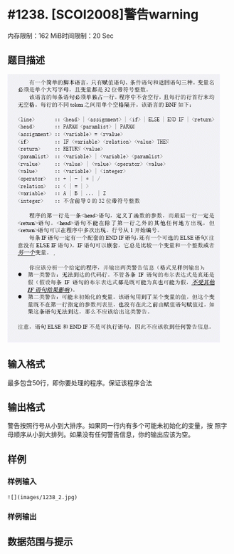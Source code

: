 # #1238. [SCOI2008]警告warning

内存限制：162 MiB时间限制：20 Sec

## 题目描述

![](images/1238_1.jpg)

## 输入格式

最多包含50行，即你要处理的程序。保证该程序合法

## 输出格式

警告按照行号从小到大排序。如果同一行内有多个可能未初始化的变量，按
照字母顺序从小到大排列。如果没有任何警告信息，你的输出应该为空。

## 样例

### 样例输入

    
    ![](images/1238_2.jpg)
    

### 样例输出

## 数据范围与提示
